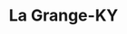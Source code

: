 ---
title: La Grange-KY
slug: la-grange-ky
f_state:
- cms/state/kentucky.md
f_locations:
- cms/payday-loan/a-1-jewelry-pawn-shop-575.md
- cms/payday-loan/cash-express-7394.md
- cms/payday-loan/check-advance-10367.md
- cms/payday-loan/money-now-21636.md
- cms/payday-loan/money-now-21638.md
- cms/payday-loan/money-now-21639.md
updated-on: '2024-05-30T13:41:28.615Z'
created-on: '2024-05-30T13:41:28.615Z'
published-on: '2024-05-30T13:54:32.469Z'
f_city: La Grange
layout: '[city].html'
tags: city
---